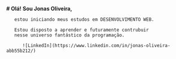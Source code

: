 **# Olá!**
	 **Sou Jonas Oliveira,** 
	 
	   estou iniciando meus estudos em DESENVOLVIMENTO WEB.
	 
	   Estou disposto a aprender e futuramente contrubuir
	   nesse universo fantástico da programação.
	 
          ![LinkedIn](https://www.linkedin.com/in/jonas-oliveira-abb55b212/)      
	   
